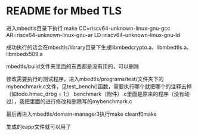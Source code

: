 README for Mbed TLS
===================

进入mbedtls目录下执行
make CC=riscv64-unknown-linux-gnu-gcc AR=riscv64-unknown-linux-gnu-ar LD=riscv64-unknown-linux-gnu-ld

成功执行的话会在mbedtls/library目录下生成libmbedcrypto.a、libmbedtls.a、libmbedx509.a

mbedtls/build文件夹里面的东西都是没有用的，可以删除

修改需要执行的测试程序，进入mbedtls/programs/test/文件夹下的mybenchmark.c文件，见test_bench()函数，需要执行哪个就把哪个的注释去掉（如todo.hmac_drbg = 1;）
benchmark（附件）.c里面是原来的程序（没有动过），我把里面的进行修改和删除写的mybenchmark.c

最后再进入mbedtls/domain-manager3执行make clean和make

生成的eapp文件就可以用了





